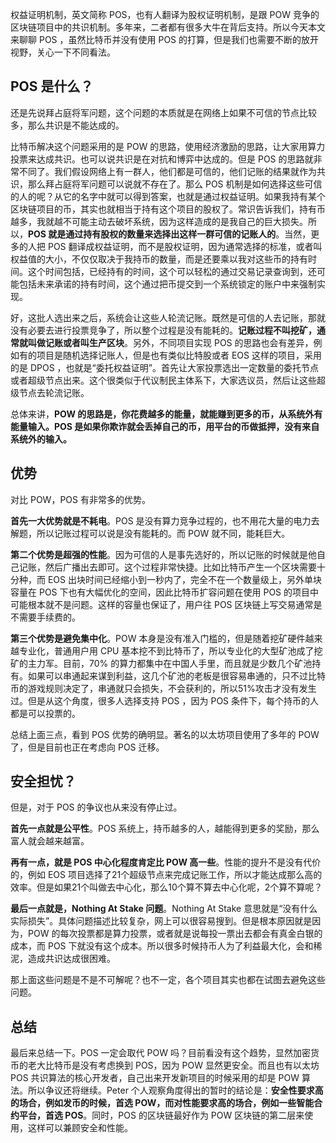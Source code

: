 权益证明机制，英文简称 POS，也有人翻译为股权证明机制，是跟 POW 竞争的区块链项目中的共识机制。多年来，二者都有很多大牛在背后支持。所以今天本文来聊聊 POS ，虽然比特币并没有使用 POS 的打算，但是我们也需要不断的放开视野，关心一下不同看法。

## POS 是什么？

还是先说拜占庭将军问题，这个问题的本质就是在网络上如果不可信的节点比较多，那么共识是不能达成的。

比特币解决这个问题采用的是 POW 的思路，使用经济激励的思路，让大家用算力投票来达成共识。也可以说共识是在对抗和博弈中达成的。但是 POS 的思路就非常不同了。我们假设网络上有一群人，他们都是可信的，他们记账的结果就作为共识，那么拜占庭将军问题可以说就不存在了。那么 POS 机制是如何选择这些可信的人的呢？从它的名字中就可以得到答案，也就是通过权益证明。如果我持有某个区块链项目的币，其实也就相当于持有这个项目的股权了。常识告诉我们，持有币越多，我就越不可能主动去破坏系统，因为这样造成的是我自己的巨大损失。所以，**POS 就是通过持有股权的数量来选择出这样一群可信的记账人的**。当然，更多的人把 POS 翻译成权益证明，而不是股权证明，因为通常选择的标准，或者叫权益值的大小，不仅仅取决于我持币的数量，而是还要乘以我对这些币的持有时间。这个时间包括，已经持有的时间，这个可以轻松的通过交易记录查询到，还可能包括未来承诺的持有时间，这个通过把币提交到一个系统锁定的账户中来强制实现。

好，这批人选出来之后，系统会让这些人轮流记账。既然是可信的人去记账，那就没有必要去进行投票竞争了，所以整个过程是没有能耗的。**记账过程不叫挖矿，通常就叫做记账或者叫生产区块**。另外，不同项目实现 POS 的思路也会有差异，例如有的项目是随机选择记账人，但是也有类似比特股或者 EOS 这样的项目，采用的是 DPOS ，也就是“委托权益证明”。首先让大家投票选出一定数量的委托节点或者超级节点出来。这个很类似于代议制民主体系下，大家选议员，然后让这些超级节点去轮流记账。

总体来讲，**POW 的思路是，你花费越多的能量，就能赚到更多的币，从系统外有能量输入。POS 是如果你欺诈就会丢掉自己的币，用平台的币做抵押，没有来自系统外的输入。**

## 优势

对比 POW，POS 有非常多的优势。

**首先一大优势就是不耗电**。POS 是没有算力竞争过程的，也不用花大量的电力去解题，所以记账过程可以说是没有能耗的。而 POW 就不同，能耗巨大。

**第二个优势是超强的性能**。因为可信的人是事先选好的，所以记账的时候就是他自己记账，然后广播出去即可。这个过程非常快捷。比如比特币产生一个区块需要十分种，而 EOS 出块时间已经缩小到一秒内了，完全不在一个数量级上，另外单块容量在 POS 下也有大幅优化的空间，因此比特币扩容问题在使用 POS 的项目中可能根本就不是问题。这样的容量也保证了，用户往 POS 区块链上写交易通常是不需要手续费的。

**第三个优势是避免集中化**。POW 本身是没有准入门槛的，但是随着挖矿硬件越来越专业化，普通用户用 CPU 基本挖不到比特币了，所以专业化的大型矿池成了挖矿的主力军。目前，70% 的算力都集中在中国人手里，而且就是少数几个矿池持有。如果可以串通起来谋到利益，这几个矿池的老板是很容易串通的，只不过比特币的游戏规则决定了，串通就只会损失，不会获利的，所以51%攻击才没有发生过。但是从这个角度，很多人选择支持 POS ，因为 POS 条件下，每个持币的人都是可以投票的。

总结上面三点，看到 POS 优势的确明显。著名的以太坊项目使用了多年的 POW 了，但是目前也正在考虑向 POS 迁移。

## 安全担忧？

但是，对于 POS 的争议也从来没有停止过。

**首先一点就是公平性**。POS 系统上，持币越多的人，越能得到更多的奖励，那么富人就会越来越富。

**再有一点，就是 POS 中心化程度肯定比 POW 高一些**。性能的提升不是没有代价的，例如 EOS 项目选择了21个超级节点来完成记账工作，所以才能达成那么高的效率。但是如果21个叫做去中心化，那么10个算不算去中心化呢，2个算不算呢？

**最后一点就是，Nothing At Stake 问题**。Nothing At Stake 意思就是“没有什么实际损失”。具体问题描述比较复杂，网上可以很容易搜到。但是根本原因就是因为，POW 的每次投票都是算力投票，或者就是说每投一票出去都会有真金白银的成本，而 POS 下就没有这个成本。所以很多时候持币人为了利益最大化，会和稀泥，造成共识达成很困难。

那上面这些问题是不是不可解呢？也不一定，各个项目其实也都在试图去避免这些问题。

## 总结

最后来总结一下。POS 一定会取代 POW 吗？目前看没有这个趋势，显然加密货币的老大比特币是没有考虑换到 POS，因为 POW 显然更安全。而且也有以太坊 POS 共识算法的核心开发者，自己出来开发新项目的时候采用的却是 POW 算法。所以争议还将继续。Peter 个人观察角度得出的暂时的结论是：**安全性要求高的场合，例如发币的时候，首选 POW，而对性能要求高的场合，例如一些智能合约平台，首选 POS**。同时，POS 的区块链最好作为 POW 区块链的第二层来使用，这样可以兼顾安全和性能。
